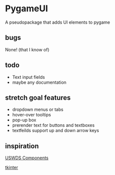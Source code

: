 # PygameUI
A pseudopackage that adds UI elements to pygame

## bugs
None! (that I know of)

## todo
* Text input fields
* maybe any documentation

## stretch goal features
* dropdown menus or tabs
* hover-over tooltips
* pop-up box
* prerender text for buttons and textboxes
* textfeilds support up and down arrow keys

## inspiration
[USWDS Components](https://designsystem.digital.gov/components/overview/)

[tkinter](https://docs.python.org/3/library/tkinter.html)
